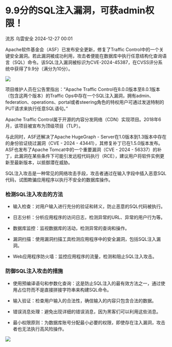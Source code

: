 #  9.9分的SQL注入漏洞，可获admin权限！   
流苏  乌雲安全   2024-12-27 00:01  
  
Apache软件基金会（ASF）已发布安全更新，修复了Traffic Control中的一个关键安全漏洞。若此漏洞被成功利用，攻击者便能在数据库中执行任意结构化查询语言（SQL）命令。该SQL注入漏洞被标识为CVE-2024-45387，在CVSS评分系统中获得了9.9分（满分为10分）。  
  
  
![](https://mmbiz.qpic.cn/mmbiz_jpg/qq5rfBadR3ic5icaZr7IGkVcd3DT6vXW4Bw8G6vPGXr7q0JhjQ5brBicibicNYUuzDMLTHJXWic62PeFFgDrXiacribuMA/640?wx_fmt=jpeg&from=appmsg "")  
  
  
项目维护人员在公告里指出：“Apache Traffic Control在8.0.0版本至8.0.1版本（包含这两个版本）的Traffic Ops中存在一个SQL注入漏洞，拥有admin、federation、operations、portal或者steering角色的特权用户可通过发送特制的PUT请求来执行任意SQL语句。”  
  
  
Apache Traffic Control属于开源的内容分发网络（CDN）实现项目。2018年6月，该项目被宣布为顶级项目（TLP）。  
  
  
与此同时，ASF还解决了Apache HugeGraph - Server在1.0版本到1.3版本中存在的身份验证绕过漏洞（CVE - 2024 - 43441），其修复补丁已在1.5.0版本发布。ASF也发布了Apache Tomcat中的一个重要漏洞（CVE - 2024 - 56337）的补丁，此漏洞在某些条件下可能引发远程代码执行（RCE），建议用户将软件实例更新至最新版本，以抵御潜在威胁。  
  
  
SQL注入攻击是一种常见的网络攻击手段，攻击者通过在输入字段中插入恶意SQL代码，试图欺骗应用程序以执行不安全的数据库操作。  
  
### 检测SQL注入攻击的方法  
  
- 输入检查：对用户输入进行充分的验证和转义，防止恶意的SQL代码被执行。  
  
- 日志分析：分析应用程序的访问日志，检测异常的URL、异常的用户行为等。  
  
- 数据库监控：监视数据库的活动，检测异常的查询和操作。  
  
- 漏洞扫描：使用漏洞扫描工具检测应用程序中的安全漏洞，包括SQL注入漏洞。  
  
- Web应用程序防火墙：监控应用程序的流量，检测和阻止SQL注入攻击。  
  
###   
### 防御SQL注入攻击的措施  
  
- 使用预编译语句和参数化查询：这是防止SQL注入的最有效方法之一，通过使用占位符而不是直接拼接字符串来构建SQL命令。  
  
- 输入验证：检查用户输入的合法性，确信输入的内容只包含合法的数据。  
  
- 错误消息处理：避免出现详细的错误消息，因为黑客们可以利用这些消息。  
  
- 最小权限原则：为数据库账号分配最小必要的权限，即使存在注入漏洞，攻击者也无法执行高风险操作。  
  
  
![](https://mmbiz.qpic.cn/mmbiz_jpg/bMyibjv83iavyFic7jrzNcHXnwIEWwk99Lia9LTN4wNuIbrsC1GuZiayzu6gCqlVZasfZ1wYuEPBSjCdo1klbWqxaww/640?wx_fmt=other&from=appmsg&tp=webp&wxfrom=5&wx_lazy=1&wx_co=1 "")  
  
  
